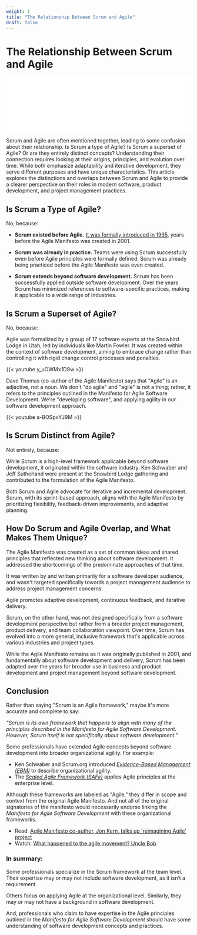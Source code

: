 ```yaml
---
weight: 1
title: "The Relationship Between Scrum and Agile"
draft: false
---
```


# The Relationship Between Scrum and Agile

<iframe src="scrum-agile-venn.html" width="100%" height="150" frameborder="0" scrolling="no" allowfullscreen></iframe>

Scrum and Agile are often mentioned together, leading to some confusion about their relationship. Is Scrum a type of Agile? Is Scrum a superset of Agile? Or are they entirely distinct concepts? Understanding their connection requires looking at their origins, principles, and evolution over time. While both emphasize adaptability and iterative development, they serve different purposes and have unique characteristics. This article explores the distinctions and overlaps between Scrum and Agile to provide a clearer perspective on their roles in modern software, product development, and project management practices.

## Is Scrum a Type of Agile?

No, because:

* __Scrum existed before Agile.__ [It was formally introduced in 1995](https://www.scrum.org/resources/blog/scrum-brief-history-long-lived-hype), years before the Agile Manifesto was created in 2001.

* __Scrum was already in practice.__ Teams were using Scrum successfully even before Agile principles were formally defined.
Scrum was already being practiced before the Agile Manifesto was even created.

* __Scrum extends beyond software development.__ Scrum has been successfully applied outside software development. Over the years Scrum has minimized references to software-specific practices, making it applicable to a wide range of industries.

## Is Scrum a Superset of Agile?

No, because:

Agile was formalized by a group of 17 software experts at the Snowbird Lodge in Utah, led by individuals like Martin Fowler. It was created within the context of software development, aiming to embrace change rather than controlling it with rigid change control processes and penalties.

{{< youtube y_uOWMx1D9w >}} 

Dave Thomas (co-author of the Agile Manifesto) says that "Agile" is an adjective, not a noun. We don't "do agile" and "agile" is not a thing; rather, it refers to the principles outlined in the Manifesto for Agile Software Development. We're "developing software", and applying agility in our software development approach.

{{< youtube a-BOSpxYJ9M >}}


## Is Scrum Distinct from Agile?

Not entirely, because:

While Scrum is a high-level framework applicable beyond software development, it originated within the software industry. Ken Schwaber and Jeff Sutherland were present at the Snowbird Lodge gathering and contributed to the formulation of the Agile Manifesto.

Both Scrum and Agile advocate for iterative and incremental development. Scrum, with its sprint-based approach, aligns with the Agile Manifesto by prioritizing flexibility, feedback-driven improvements, and adaptive planning.

## How Do Scrum and Agile Overlap, and What Makes Them Unique?

The Agile Manifesto was created as a set of common ideas and shared principles that reflected new thinking about software development. It addressed the shortcomings of the predominate approaches of that time.

It was written by and written primarily for a software developer audience, and wasn't targeted specifically towards a project management audience to address project management concerns.

Agile promotes adaptive development, continuous feedback, and iterative delivery.

Scrum, on the other hand, was not designed specifically from a software development perspective but rather from a broader project management, product delivery, and team collaboration viewpoint. Over time, Scrum has evolved into a more general, inclusive framework that's applicable across various industries and project types.

While the Agile Manifesto remains as it was originally published in 2001, and fundamentally about software development and delivery, Scrum has been adapted over the years for broader use in business and product development and project management beyond software development.

## Conclusion

Rather than saying "Scrum is an Agile framework," maybe it's more accurate and complete to say:

_"Scrum is its own framework that happens to align with many of the principles described in the Manifesto for Agile Software Development. However, Scrum itself is not specifically about software development."_

Some professionals have extended Agile concepts beyond software development into broader organizational agility. For example:

* Ken Schwaber and Scrum.org introduced _[Evidence-Based Management (EBM)](https://www.scrum.org/resources/evidence-based-management)_ to describe organizational agility.
* The _[Scaled Agile Framework (SAFe)](https://scaledagile.com/)_ applies Agile principles at the enterprise level.

Although these frameworks are labeled as "Agile," they differ in scope and context from the original Agile Manifesto. And not all of the original signatories of the manifesto would necessarily endorse linking the _Manifesto for Agile Software Development_ with these organizational frameworks.

* Read: [Agile Manifesto co-author, Jon Kern, talks up 'reimagining Agile' project](https://www.theregister.com/2024/07/16/jon_kern/)
* Watch: [What happened to the agile movement? Uncle Bob](https://www.youtube.com/watch?v=PnwhBP_Lmow)

### In summary:

Some professionals specialize in the Scrum framework at the team level. Their expertise may or may not include software development, as it isn’t a requirement.

Others focus on applying Agile at the organizational level. Similarly, they may or may not have a background in software development.

And, professionals who claim to have expertise in the Agile principles outlined in the _Manifesto for Agile Software Development_ should have some understanding of software development concepts and practices.

